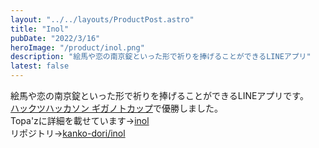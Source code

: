 ```yaml
---
layout: "../../layouts/ProductPost.astro"
title: "Inol"
pubDate: "2022/3/16"
heroImage: "/product/inol.png"
description: "絵馬や恋の南京錠といった形で祈りを捧げることができるLINEアプリ"
latest: false
---
```


絵馬や恋の南京錠といった形で祈りを捧げることができるLINEアプリです。  
[ハックツハッカソン ギガノトカップ](https://hackz.team/news/78hcB4hAeRHdigP5ECp4AE)で優勝しました。  
Topa'zに詳細を載せています→[inol](https://topaz.dev/projects/0cab092d67d48288bf05)  
リポジトリ→[kanko-dori/inol](https://github.com/kanko-dori/inol)
